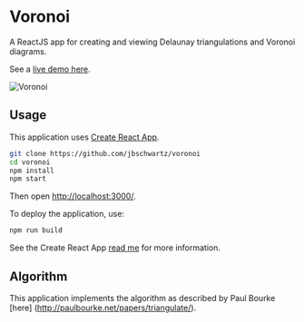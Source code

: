 # Voronoi

A ReactJS app for creating and viewing Delaunay triangulations and Voronoi diagrams.

See a [live demo here](http://james.schwartz.engineer/voronoi).

![Voronoi](http://james.schwartz.engineer/voronoi/Voronoi.png)

## Usage
This application uses [Create React App](https://github.com/facebookincubator/create-react-app).

```sh
git clone https://github.com/jbschwartz/voronoi
cd voronoi
npm install
npm start
```
Then open [http://localhost:3000/](http://localhost:3000/).

To deploy the application, use:
```sh
npm run build
```

See the Create React App [read me](https://github.com/facebookincubator/create-react-app) for more information.

## Algorithm
This application implements the algorithm as described by Paul Bourke [here] (http://paulbourke.net/papers/triangulate/).
